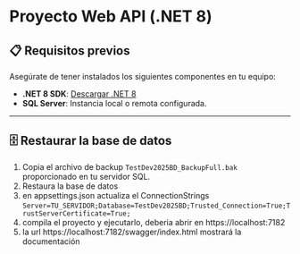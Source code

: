 ﻿# Proyecto Web API (.NET 8)

## 📋 Requisitos previos  
Asegúrate de tener instalados los siguientes componentes en tu equipo:  
- **.NET 8 SDK**: [Descargar .NET 8](https://dotnet.microsoft.com/download/dotnet/8.0)  
- **SQL Server**: Instancia local o remota configurada.

---

## 🗄️ Restaurar la base de datos  
1. Copia el archivo de backup `TestDev2025BD_BackupFull.bak` proporcionado en tu servidor SQL.  
2. Restaura la base de datos
3. en appsettings.json actualiza el ConnectionStrings `Server=TU_SERVIDOR;Database=TestDev2025BD;Trusted_Connection=True;TrustServerCertificate=True;`
4. compila el proyecto y ejecutarlo, deberia abrir en https://localhost:7182
5. la url https://localhost:7182/swagger/index.html mostrará la documentación
